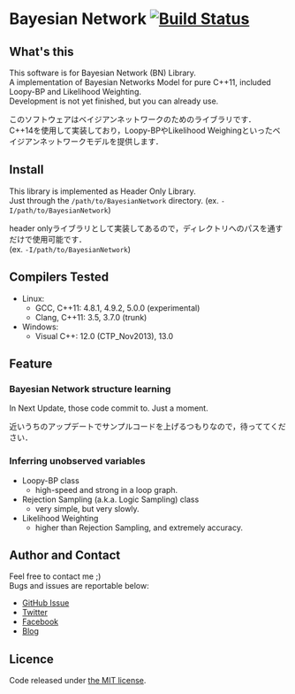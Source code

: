 # Bayesian Network [![Build Status](https://travis-ci.org/godai0519/BayesianNetwork.svg?branch=master)](https://travis-ci.org/godai0519/BayesianNetwork)

## What's this
This software is for Bayesian Network (BN) Library.  
A implementation of Bayesian Networks Model for pure C++11, included Loopy-BP and Likelihood Weighting.  
Development is not yet finished, but you can already use.

このソフトウェアはベイジアンネットワークのためのライブラリです．  
C++14を使用して実装しており，Loopy-BPやLikelihood Weighingといったベイジアンネットワークモデルを提供します．


## Install
This library is implemented as Header Only Library.  
Just through the `/path/to/BayesianNetwork` directory. (ex. `-I/path/to/BayesianNetwork`)

header onlyライブラリとして実装してあるので，ディレクトリへのパスを通すだけで使用可能です．  
(ex. `-I/path/to/BayesianNetwork`)


## Compilers Tested
* Linux:
    + GCC, C++11: 4.8.1, 4.9.2, 5.0.0 (experimental)
    + Clang, C++11: 3.5, 3.7.0 (trunk)
* Windows:
    + Visual C++: 12.0 (CTP_Nov2013), 13.0


## Feature
### Bayesian Network structure learning
In Next Update, those code commit to.
Just a moment.

近いうちのアップデートでサンプルコードを上げるつもりなので，待っててください．


### Inferring unobserved variables
* Loopy-BP class
    + high-speed and strong in a loop graph.
* Rejection Sampling (a.k.a. Logic Sampling) class
    + very simple, but very slowly.
* Likelihood Weighting
    + higher than Rejection Sampling, and extremely accuracy.

## Author and Contact
Feel free to contact me ;)  
Bugs and issues are reportable below:
* [GitHub Issue](//github.com/godai0519/BayesianNetwork/issues)
* [Twitter](//twitter.com/godai_0519)
* [Facebook](//www.facebook.com/godai.azuma)
* [Blog](//d.hatena.ne.jp/godai_0519/)


## Licence
Code released under [the MIT license](//github.com/godai0519/BayesianNetwork/blob/master/LICENSE).

